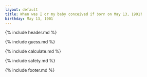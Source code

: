 ```yaml
---
layout: default
title: When was I or my baby conceived if born on May 13, 1901?
birthday: May 13, 1901
---
```


{% include header.md %}

{% include guess.md %}

{% include calculate.md %}

{% include safety.md %}

{% include footer.md %}



